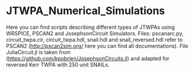 # JTWPA_Numerical_Simulations
Here you can find scripts describing different types of JTWPAs using WRSPICE, PSCAN2 and JosephsonCircuit Simulators. 
Files: pscanarc.py, circuit_twpa.cir, circuit_twpa.hdl, snail.hdl and snail_reversed.hdl refer to PSCAN2 (http://pscan2sim.org/ here you can find all documentations).
File JuliaCircuit.jl is taken from (https://github.com/kpobrien/JosephsonCircuits.jl) and adapted for reversed Kerr TWPA with 250 unit SNAILs.
